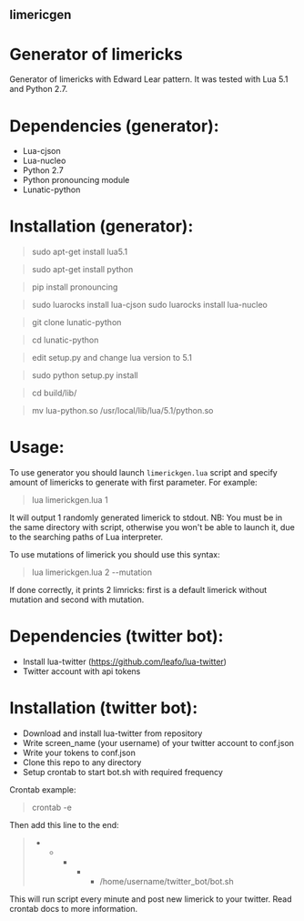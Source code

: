 ## limericgen
# Generator of limericks

Generator of limericks with Edward Lear pattern.
It was tested with Lua 5.1 and Python 2.7.

# Dependencies (generator): 
- Lua-cjson
- Lua-nucleo
- Python 2.7
- Python pronouncing module
- Lunatic-python

# Installation (generator):
> sudo apt-get install lua5.1

> sudo apt-get install python

> pip install pronouncing

> sudo luarocks install lua-cjson
> sudo luarocks install lua-nucleo

> git clone lunatic-python

> cd lunatic-python

> edit setup.py and change lua version to 5.1

> sudo python setup.py install

> cd build/lib/

> mv lua-python.so /usr/local/lib/lua/5.1/python.so

# Usage:
To use generator you should launch `limerickgen.lua` script and specify amount of limericks to generate with first parameter.
For example:
> lua limerickgen.lua 1

It will output 1 randomly generated limerick to stdout.
NB: 
You must be in the same directory with script, 
otherwise you won't be able to launch it, 
due to the searching paths of Lua interpreter.

To use mutations of limerick you should use this syntax:
> lua limerickgen.lua 2 --mutation

If done correctly, it prints 2 limricks: first is a default limerick without mutation and second with mutation.

# Dependencies (twitter bot):
- Install lua-twitter (https://github.com/leafo/lua-twitter)
- Twitter account with api tokens

# Installation (twitter bot):
- Download and install lua-twitter from repository
- Write screen_name (your username) of your twitter account to conf.json
- Write your tokens to conf.json
- Clone this repo to any directory
- Setup crontab to start bot.sh with required frequency

Crontab example:
> crontab -e

Then add this line to the end:
> * * * * * /home/username/twitter_bot/bot.sh

This will run script every minute and post new limerick to your twitter. Read crontab docs to more information.
